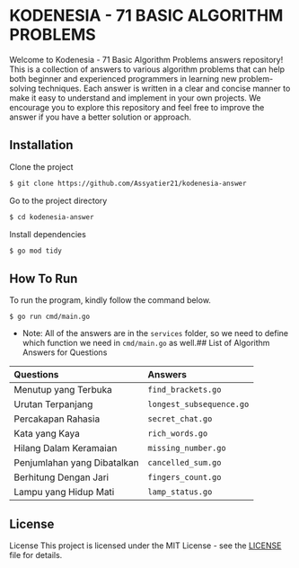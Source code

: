 # KODENESIA - 71 BASIC ALGORITHM PROBLEMS

Welcome to Kodenesia - 71 Basic Algorithm Problems answers repository! This is a collection of answers to various algorithm problems that can help both beginner and experienced programmers in learning new problem-solving techniques. Each answer is written in a clear and concise manner to make it easy to understand and implement in your own projects. We encourage you to explore this repository and feel free to improve the answer if you have a better solution or approach.

## Installation

Clone the project

```bash
$ git clone https://github.com/Assyatier21/kodenesia-answer
```

Go to the project directory

```bash
$ cd kodenesia-answer
```

Install dependencies

```bash
$ go mod tidy
```

## How To Run

To run the program, kindly follow the command below.

```
$ go run cmd/main.go
```

- Note: All of the answers are in the `services` folder, so we need to define which function we need in `cmd/main.go` as well.## List of Algorithm Answers for Questions

| Questions                   | Answers                  |
| :-------------------------- | :----------------------- |
| Menutup yang Terbuka        | `find_brackets.go`       |
| Urutan Terpanjang           | `longest_subsequence.go` |
| Percakapan Rahasia          | `secret_chat.go`         |
| Kata yang Kaya              | `rich_words.go`          |
| Hilang Dalam Keramaian      | `missing_number.go`      |
| Penjumlahan yang Dibatalkan | `cancelled_sum.go`       |
| Berhitung Dengan Jari       | `fingers_count.go`       |
| Lampu yang Hidup Mati       | `lamp_status.go`         |

## License

License
This project is licensed under the MIT License - see the [LICENSE](https://choosealicense.com/licenses/mit/) file for details.
